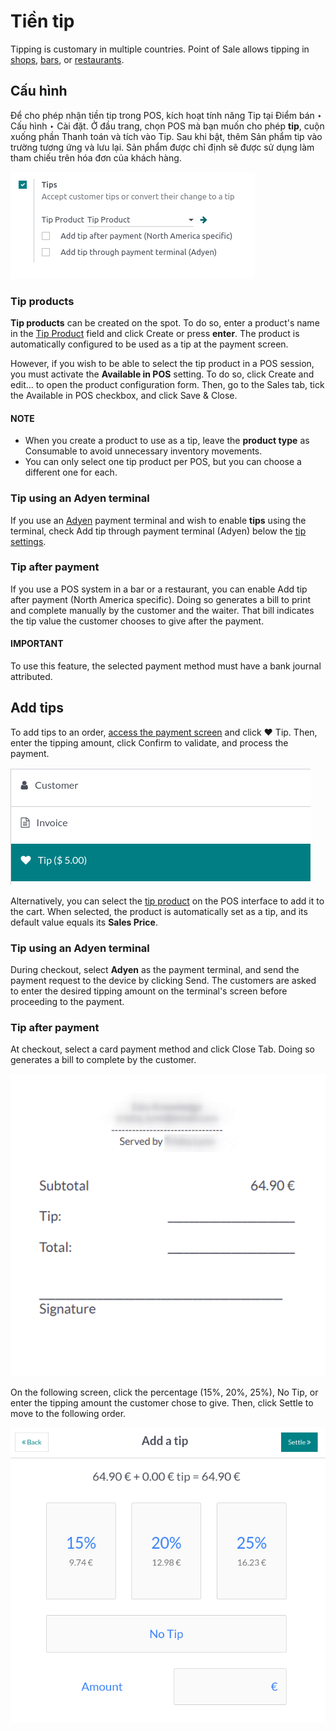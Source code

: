 # Tiền tip

Tipping is customary in multiple countries. Point of Sale allows tipping in [shops](../#pos-sell),
[bars](./), or [restaurants](./).

<a id="configuration"></a>

## Cấu hình

Để cho phép nhận tiền tip trong POS, kích hoạt tính năng Tip tại Điểm bán ‣ Cấu hình ‣ Cài đặt. Ở đầu trang, chọn POS mà bạn muốn cho phép **tip**, cuộn xuống phần Thanh toán và tích vào Tip. Sau khi bật, thêm Sản phẩm tip vào trường tương ứng và lưu lại. Sản phẩm được chỉ định sẽ được sử dụng làm tham chiếu trên hóa đơn của khách hàng.

![enable tips in a POS](../../../../.gitbook/assets/tips-setup.png)

<a id="tip-product"></a>

### Tip products

**Tip products** can be created on the spot. To do so, enter a product's name in the [Tip
Product](#configuration) field and click Create or press **enter**. The product is
automatically configured to be used as a tip at the payment screen.

However, if you wish to be able to select the tip product in a POS session, you must activate the
**Available in POS** setting. To do so, click Create and edit... to open the product
configuration form. Then, go to the Sales tab, tick the Available in POS
checkbox, and click Save & Close.

#### NOTE
- When you create a product to use as a tip, leave the **product type** as Consumable
  to avoid unnecessary inventory movements.
- You can only select one tip product per POS, but you can choose a different one for each.

### Tip using an Adyen terminal

If you use an [Adyen](../payment_methods/terminals/adyen.md) payment terminal and wish to enable
**tips** using the terminal, check Add tip through payment terminal (Adyen) below the
[tip settings](#configuration).

### Tip after payment

If you use a POS system in a bar or a restaurant, you can enable Add tip after payment
(North America specific). Doing so generates a bill to print and complete manually by the customer
and the waiter. That bill indicates the tip value the customer chooses to give after the payment.

#### IMPORTANT
To use this feature, the selected payment method must have a bank journal attributed.

## Add tips

To add tips to an order, [access the payment screen](../#pos-sell) and click ♥ Tip.
Then, enter the tipping amount, click Confirm to validate, and process the payment.

![tip popup window](../../../../.gitbook/assets/add-tip.png)

Alternatively, you can select the [tip product](#tip-product) on the POS interface to add it to
the cart. When selected, the product is automatically set as a tip, and its default value equals its
**Sales Price**.

### Tip using an Adyen terminal

During checkout, select **Adyen** as the payment terminal, and send the payment request to the
device by clicking Send. The customers are asked to enter the desired tipping amount on
the terminal's screen before proceeding to the payment.

### Tip after payment

At checkout, select a card payment method and click Close Tab. Doing so generates a bill
to complete by the customer.

![tipping bill after payment to complete by customers](../../../../.gitbook/assets/tipping-bill.png)

On the following screen, click the percentage (15%, 20%, 25%),
No Tip, or enter the tipping amount the customer chose to give. Then, click
Settle to move to the following order.

![screen to select a tip amount to collect after payment](../../../../.gitbook/assets/tip-after-payment.png)
